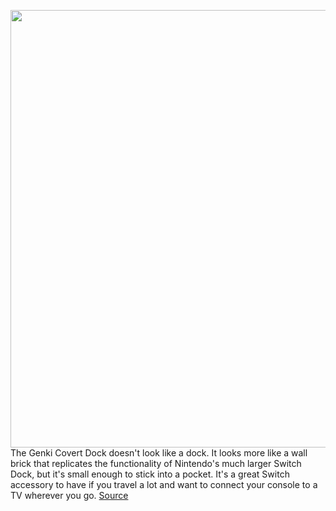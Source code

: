 <img src='https://cdn.vox-cdn.com/thumbor/m4sWMGZLXRPu6fR2R25SuGdJq9A=/0x0:2040x1360/1200x800/filters:focal(813x603:1139x929)/cdn.vox-cdn.com/uploads/chorus_image/image/67142328/cfaulkner_200728_4117_0004.0.0.jpg' width='700px' /><br/>
The Genki Covert Dock doesn't look like a dock. It looks more like a wall brick that replicates the functionality of Nintendo's much larger Switch Dock, but it's small enough to stick into a pocket. It's a great Switch accessory to have if you travel a lot and want to connect your console to a TV wherever you go.
<a href='https://www.theverge.com/21349885/genki-covert-dock-review-price-portable-nintendo-switch-usbc-hdmi-adapter'> Source <a/>